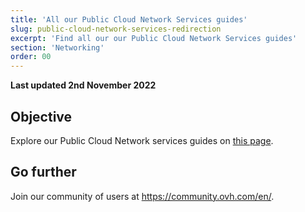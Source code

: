 ```yaml
---
title: 'All our Public Cloud Network Services guides'
slug: public-cloud-network-services-redirection
excerpt: 'Find all our our Public Cloud Network Services guides'
section: 'Networking'
order: 00
---
```


**Last updated 2nd November 2022**

## Objective

Explore our Public Cloud Network services guides on [this page](https://docs.ovh.com/asia/en/publiccloud/network-services/).

## Go further

Join our community of users at <https://community.ovh.com/en/>.
